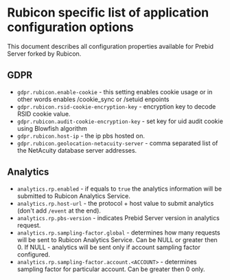 # Rubicon specific list of application configuration options

This document describes all configuration properties available for Prebid Server forked by Rubicon.

## GDPR
- `gdpr.rubicon.enable-cookie` - this setting enables cookie usage or in other words enables /cookie_sync or /setuid enpoints
- `gdpr.rubicon.rsid-cookie-encryption-key` - encryption key to decode RSID cookie value.
- `gdpr.rubicon.audit-cookie-encryption-key` - set key for uid audit cookie using Blowfish algorithm
- `gdpr.rubicon.host-ip` - the ip pbs hosted on.
- `gdpr.rubicon.geolocation-netacuity-server` - comma separated list of the NetAcuity database server addresses.

## Analytics
- `analytics.rp.enabled` - if equals to `true` the analytics information will be submitted to Rubicon Analytics Service.
- `analytics.rp.host-url` - the protocol + host value to submit analytics (don't add `/event` at the end).
- `analytics.rp.pbs-version` - indicates Prebid Server version in analytics request.
- `analytics.rp.sampling-factor.global` - determines how many requests will be sent to Rubicon Analytics Service. Can be NULL or greater then 0. If NULL - analytics will be sent only if account sampling factor configured.
- `analytics.rp.sampling-factor.account.<ACCOUNT>` - determines sampling factor for particular account. Can be greater then 0 only.
